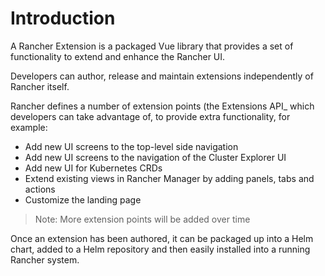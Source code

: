 # Introduction

A Rancher Extension is a packaged Vue library that provides a set of functionality to extend and enhance the Rancher UI.

Developers can author, release and maintain extensions independently of Rancher itself.

Rancher defines a number of extension points (the Extensions API_ which developers can take advantage of, to provide extra functionality, for example:

- Add new UI screens to the top-level side navigation  
- Add new UI screens to the navigation of the Cluster Explorer UI 
- Add new UI for Kubernetes CRDs 
- Extend existing views in Rancher Manager by adding panels, tabs and actions 
- Customize the landing page 

> Note: More extension points will be added over time

Once an extension has been authored, it can be packaged up into a Helm chart, added to a Helm repository and then easily installed into a running Rancher system.
